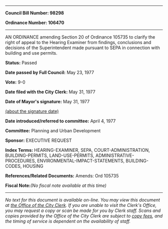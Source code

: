 

********

**Council Bill Number: 98298**
   
**Ordinance Number: 106470**
********

 AN ORDINANCE amending Section 20 of Ordinance 105735 to clarify the right of appeal to the Hearing Examiner from findings, conclusions and decisions of the Superintendent made pursuant to SEPA in connection with building and use permits.

**Status:** Passed
   
**Date passed by Full Council:** May 23, 1977
   
**Vote:** 9-0
   
**Date filed with the City Clerk:** May 31, 1977
   
**Date of Mayor's signature:** May 31, 1977
   
[(about the signature date)](/~public/approvaldate.htm)
   
   
   
**Date introduced/referred to committee:** April 4, 1977
   
**Committee:** Planning and Urban Development
   
**Sponsor:** EXECUTIVE REQUEST
   
   
**Index Terms:** HEARING-EXAMINER, SEPA, COURT-ADMINISTRATION, BUILDING-PERMITS, LAND-USE-PERMITS, ADMINISTRATIVE-PROCEDURES, ENVIRONMENTAL-IMPACT-STATEMENTS, BUILDING-CODES, HOUSING

**References/Related Documents:** Amends: Ord 105735

**Fiscal Note:**_(No fiscal note available at this time)_
********

_No text for this document is available on-line. You may view this document at [the Office of the City Clerk](http://www.seattle.gov/leg/clerk/contactUs.htm). If you are unable to visit the Clerk's Office, you may request a copy or scan be made for you by Clerk staff. Scans and copies provided by the Office of the City Clerk are subject to [copy fees](http://clerk.seattle.gov/~public/clerkfees.htm), and the timing of service is dependent on the availability of staff._


